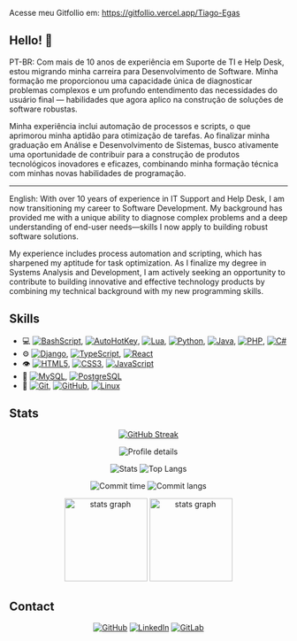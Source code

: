 
Acesse meu Gitfollio em: 
<a href="https://gitfollio.vercel.app/Tiago-Egas">
  https://gitfollio.vercel.app/Tiago-Egas
</a>
<!-- GitFolio:start
{
  "gitfolio": "on",
  "name": "Tiago Egas",
  "email": "tiagoegas@outlook.com",
  "tagline": "Dev Jr. | Node.js | Python | Linux | SQL | 10+ years experience in IT",
  "avatar_url": "https://avatars.githubusercontent.com/u/25328280?v=4",
  "website": "tiago-egas.ddns.net",
  "githubUser": "Tiago-Egas",
  "linkedinUser": "https://www.linkedin.com/in/tiagoegas",
  "about": "Com mais de 10 anos em Suporte de TI, estou em transição para a carreira de Desenvolvedor de Software. Minha experiência em diagnosticar problemas complexos e entender o usuário final é um diferencial que hoje aplico na criação de código. Com vivência em automação e scripting, estou finalizando a graduação em Análise e Desenvolvimento de Sistemas e busco uma oportunidade para construir produtos tecnológicos inovadores, unindo meu background à programação.",
  "showStars": "true",
  "showFollowers": "true",
  "followers": "25",
  "following": "44",
  "themeId": "professional",
  "tech": ["Javascript","Node.js","Python","PHP","Linux"],
  "projects": [{"id":1061961008,"repoName":"FinAPI-Ignite-Rocketseat","url":"https://github.com/Tiago-Egas/FinAPI-Ignite-Rocketseat","stars":0,"description":"FinAPI from Ignite course on Rocketseat","image":"","techs":["Node.js","TypeScript","API REST"],"deploy":"https://github.com/Tiago-Egas/FinAPI-Ignite-Rocketseat","highlighted":false},{"id":540233791,"repoName":"Curso-PHP-Completo---COD3R","url":"https://github.com/Tiago-Egas/Curso-PHP-Completo---COD3R","stars":0,"description":"Curso PHP - COD3R","image":"","techs":["PHP","HTML5","CSS"],"deploy":"https://github.com/Tiago-Egas/Curso-PHP-Completo---COD3R","highlighted":false},{"id":536471781,"repoName":"nlw-esports-explorer","url":"https://github.com/Tiago-Egas/nlw-esports-explorer","stars":1,"description":"NLW eSports - Trilha Explorer","image":"","techs":["HTML5","CSS","Javascript","Docker"],"deploy":"https://github.com/Tiago-Egas/nlw-esports-explorer","highlighted":false}]
}
GitFolio:end -->

## Hello! 👋

PT-BR: Com mais de 10 anos de experiência em Suporte de TI e Help Desk, estou migrando minha carreira para Desenvolvimento de Software. Minha formação me proporcionou uma capacidade única de diagnosticar problemas complexos e um profundo entendimento das necessidades do usuário final — habilidades que agora aplico na construção de soluções de software robustas.

Minha experiência inclui automação de processos e scripts, o que aprimorou minha aptidão para otimização de tarefas. Ao finalizar minha graduação em Análise e Desenvolvimento de Sistemas, busco ativamente uma oportunidade de contribuir para a construção de produtos tecnológicos inovadores e eficazes, combinando minha formação técnica com minhas novas habilidades de programação.

---

English: With over 10 years of experience in IT Support and Help Desk, I am now transitioning my career to Software Development. My background has provided me with a unique ability to diagnose complex problems and a deep understanding of end-user needs—skills I now apply to building robust software solutions.

My experience includes process automation and scripting, which has sharpened my aptitude for task optimization. As I finalize my degree in Systems Analysis and Development, I am actively seeking an opportunity to contribute to building innovative and effective technology products by combining my technical background with my new programming skills.

## Skills

- 💻 [![BashScript](https://img.shields.io/badge/bash%20script-0101?style=flat&logo=gnubash&logoColor=%23FFFFFF&labelColor=%23000000)](https://www.gnu.org/software/bash/), [![AutoHotKey](https://img.shields.io/badge/AutoHotkey-334455?style=for-the-badge&logo=autohotkey&logoColor=white)](https://www.autohotkey.com/docs/v2/), [![Lua](https://img.shields.io/badge/Lua-2C2D72?style=for-the-badge&logo=lua&logoColor=white)](https://www.lua.org/docs.html), [![Python](https://img.shields.io/badge/python-3670A0?style=for-the-badge&logo=python&logoColor=ffdd54)](https://docs.python.org/3/), [![Java](https://img.shields.io/badge/java-%23ED8B00.svg?style=for-the-badge&logo=openjdk&logoColor=white)](https://docs.oracle.com/en/java/), [![PHP](https://img.shields.io/badge/PHP-777BB4?style=for-the-badge&logo=php&logoColor=white)](https://www.php.net/docs.php), [![C#](https://img.shields.io/badge/C%23-239120?style=for-the-badge&logo=c-sharp&logoColor=white)](https://dotnet.microsoft.com/pt-br/languages/csharp)
- ⚙️ [![Django](https://img.shields.io/badge/django-%23092E20.svg?style=for-the-badge&logo=django&logoColor=white)](https://docs.djangoproject.com/en/5.1/), [![TypeScript](https://img.shields.io/badge/TypeScript-007ACC?style=for-the-badge&logo=typescript&logoColor=white)](https://www.typescriptlang.org/docs/), [![React](https://img.shields.io/badge/React-20232A?style=for-the-badge&logo=react&logoColor=61DAFB)](https://react.dev/learn)
- 👁️ [![HTML5](https://img.shields.io/badge/HTML5-E34F26?style=for-the-badge&logo=html5&logoColor=white)](https://developer.mozilla.org/en-US/docs/Web/HTML), [![CSS3](https://img.shields.io/badge/CSS3-1572B6?style=for-the-badge&logo=css3&logoColor=white)](https://developer.mozilla.org/en-US/docs/Web/CSS), [![JavaScript](https://img.shields.io/badge/JavaScript-F7DF1E?style=for-the-badge&logo=javascript&logoColor=black)](https://developer.mozilla.org/en-US/docs/Web/JavaScript)
- 💽 [![MySQL](https://img.shields.io/badge/MySQL-00000F?style=for-the-badge&logo=mysql&logoColor=white)](https://dev.mysql.com/doc/), [![PostgreSQL](https://img.shields.io/badge/PostgreSQL-000?style=for-the-badge&logo=postgresql)](https://www.postgresql.org/docs/)
- 🧰 [![Git](https://img.shields.io/badge/Git-000?style=for-the-badge&logo=git&logoColor=E94D5F)](https://git-scm.com/doc), [![GitHub](https://img.shields.io/badge/GitHub-000?style=for-the-badge&logo=github&logoColor=30A3DC)](https://docs.github.com/), [![Linux](https://img.shields.io/badge/Linux-000?style=for-the-badge&logo=linux&logoColor=FCC624)](https://distrowatch.com/)

## Stats

<div align="center">

[![GitHub Streak](https://git-hub-streak-stats.vercel.app?user=tiago-egas&theme=tokyonight&date_format=j%20M%5B%20Y%5D&card_width=720)](https://git.io/streak-stats)


![Profile details](http://github-profile-summary-cards.vercel.app/api/cards/profile-details?username=tiago-egas&theme=tokyonight)


![Stats](http://github-profile-summary-cards.vercel.app/api/cards/stats?username=tiago-egas&theme=tokyonight) ![Top Langs](http://github-profile-summary-cards.vercel.app/api/cards/repos-per-language?username=tiago-egas&theme=tokyonight)


![Commit time](http://github-profile-summary-cards.vercel.app/api/cards/productive-time?username=tiago-egas&theme=tokyonight&utcOffset=8) ![Commit langs](http://github-profile-summary-cards.vercel.app/api/cards/most-commit-language?username=tiago-egas&theme=tokyonight)

<picture>
    <source media="(prefers-color-scheme: tokyonight)" srcset="https://github-readme-stats.vercel.app/api?hide_title=false&hide_rank=false&show_icons=true&include_all_commits=true&count_private=true&disable_animations=false&theme=vue&locale=en&hide_border=false&username=tiago-egas" height="150" alt="stats graph"  />
    <img src="https://github-readme-stats.vercel.app/api?hide_title=false&hide_rank=false&show_icons=true&include_all_commits=true&count_private=true&disable_animations=false&theme=slateorange&locale=en&hide_border=false&username=tiago-egas" height="150" alt="stats graph"  />
</picture>
<picture>
        <source media="(prefers-color-scheme: tokyonight)" srcset="https://github-readme-stats.vercel.app/api/top-langs?locale=en&hide_title=false&layout=compact&card_width=320&langs_count=5&theme=vue&hide_border=false&username=tiago-egas" height="150" alt="stats graph"  />
        <img src="https://github-readme-stats.vercel.app/api/top-langs?locale=en&hide_title=false&layout=compact&card_width=320&langs_count=5&theme=slateorange&hide_border=false&username=tiago-egas" height="150" alt="stats graph"  />
</picture>
</div>

## Contact

<div align="center">

[![GitHub](https://img.shields.io/badge/GitHub-100000?style=for-the-badge&logo=github&logoColor=white)](https://github.com/Tiago-Egas)
[![LinkedIn](https://img.shields.io/badge/LinkedIn-0077B5?style=for-the-badge&logo=linkedin&logoColor=white)](https://www.linkedin.com/in/tiagoegas/)
[![GitLab](https://img.shields.io/badge/GitLab-330F63?style=for-the-badge&logo=gitlab&logoColor=white)](https://gitlab.com/Tiago-Egas)

</div>
